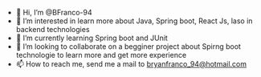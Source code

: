 - 👋 Hi, I’m @BFranco-94
- 👀 I’m interested in learn more about Java, Spring boot, React Js, laso in backend technologies
- 🌱 I’m currently learning Spring boot and JUnit
- 💞️ I’m looking to collaborate on a begginer project about Spirng boot technologie to learn more and get more experience
- 📫 How to reach me, send me a mail to bryanfranco_94@hotmail.com 

<!---
BFranco-94/BFranco-94 is a ✨ special ✨ repository because its `README.md` (this file) appears on your GitHub profile.
You can click the Preview link to take a look at your changes.
--->
